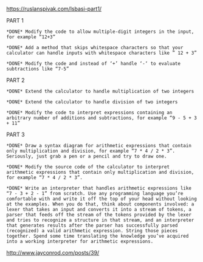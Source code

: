 https://ruslanspivak.com/lsbasi-part1/

PART 1

    *DONE* Modify the code to allow multiple-digit integers in the input, for example “12+3”

    *DONE* Add a method that skips whitespace characters so that your calculator can handle inputs with whitespace characters like ” 12 + 3”

    *DONE* Modify the code and instead of ‘+’ handle ‘-‘ to evaluate subtractions like “7-5”

PART 2

    *DONE* Extend the calculator to handle multiplication of two integers

    *DONE* Extend the calculator to handle division of two integers

    *DONE* Modify the code to interpret expressions containing an arbitrary number of additions and subtractions, for example “9 - 5 + 3 + 11”

PART 3

    *DONE* Draw a syntax diagram for arithmetic expressions that contain only multiplication and division, for example “7 * 4 / 2 * 3”. Seriously, just grab a pen or a pencil and try to draw one.
    
    *DONE* Modify the source code of the calculator to interpret arithmetic expressions that contain only multiplication and division, for example “7 * 4 / 2 * 3”.

    *DONE* Write an interpreter that handles arithmetic expressions like “7 - 3 + 2 - 1” from scratch. Use any programming language you’re comfortable with and write it off the top of your head without looking at the examples. When you do that, think about components involved: a lexer that takes an input and converts it into a stream of tokens, a parser that feeds off the stream of the tokens provided by the lexer and tries to recognize a structure in that stream, and an interpreter that generates results after the parser has successfully parsed (recognized) a valid arithmetic expression. String those pieces together. Spend some time translating the knowledge you’ve acquired into a working interpreter for arithmetic expressions.

http://www.jayconrod.com/posts/39/